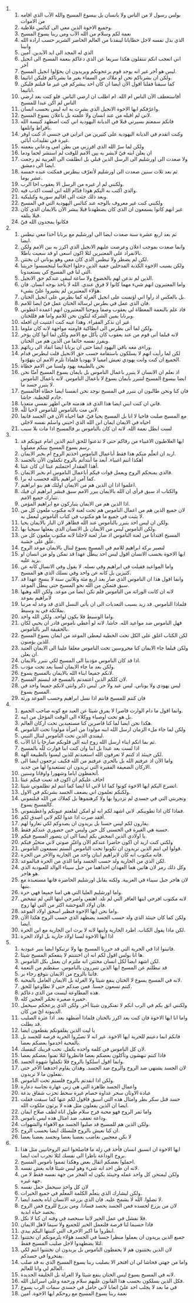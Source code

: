 <ol>
  <li>
    <ol>
      <li>بولس رسول لا من الناس ولا بانسان بل بيسوع المسيح والله الآب الذي اقامه من الاموات</li>
      <li>وجميع الاخوة الذين معي الى كنائس غلاطية.</li>
      <li>نعمة لكم وسلام من الله الآب ومن ربنا يسوع المسيح</li>
      <li>الذي بذل نفسه لاجل خطايانا لينقذنا من العالم الحاضر الشرير حسب ارادة الله وابينا</li>
      <li>الذي له المجد الى ابد الآبدين. آمين</li>
      <li>اني اتعجب انكم تنتقلون هكذا سريعا عن الذي دعاكم بنعمة المسيح الى انجيل آخر</li>
      <li>ليس هو آخر غير انه يوجد قوم يزعجونكم ويريدون ان يحوّلوا انجيل المسيح.</li>
      <li>ولكن ان بشرناكم نحن او ملاك من السماء بغير ما بشرناكم فليكن اناثيما.</li>
      <li>كما سبقنا فقلنا اقول الآن ايضا ان كان احد يبشركم في غير ما قبلتم فليكن اناثيما.</li>
      <li>أفاستعطف الآن الناس ام الله. ام اطلب ان ارضي الناس. فلو كنت بعد ارضي الناس لم اكن عبدا للمسيح</li>
      <li>واعرّفكم ايها الاخوة الانجيل الذي بشرت به انه ليس بحسب انسان.</li>
      <li>لاني لم اقبله من عند انسان ولا علّمته بل باعلان يسوع المسيح.</li>
      <li>فانكم سمعتم بسيرتي قبلا في الديانة اليهودية اني كنت اضطهد كنيسة الله بافراط واتلفها.</li>
      <li>وكنت اتقدم في الديانة اليهودية على كثيرين من اترابي في جنسي اذ كنت اوفر غيرة في تقليدات آبائي.</li>
      <li>ولكن لما سرّ الله الذي افرزني من بطن امي ودعاني بنعمته</li>
      <li>ان يعلن ابنه فيّ لابشر به بين الامم للوقت لم استشر لحما ودما</li>
      <li>ولا صعدت الى اورشليم الى الرسل الذين قبلي بل انطلقت الى العربية ثم رجعت ايضا الى دمشق.</li>
      <li>ثم بعد ثلاث سنين صعدت الى اورشليم لأتعرّف ببطرس فمكثت عنده خمسة عشر يوما.</li>
      <li>ولكنني لم ار غيره من الرسل الا يعقوب اخا الرب.</li>
      <li>والذي اكتب به اليكم هوذا قدّام الله اني لست اكذب فيه.</li>
      <li>وبعد ذلك جئت الى اقاليم سورية وكيليكية.</li>
      <li>ولكنني كنت غير معروف بالوجه عند كنائس اليهودية التي في المسيح</li>
      <li>غير انهم كانوا يسمعون ان الذي كان يضطهدنا قبلا يبشر الآن بالايمان الذي كان قبلا يتلفه.</li>
      <li>فكانوا يمجدون الله فيّ</li>
    </ol>
  </li>
  <li>
    <ol>
      <li>ثم بعد اربع عشرة سنة صعدت ايضا الى اورشليم مع برنابا آخذا معي تيطس ايضا.</li>
      <li>وانما صعدت بموجب اعلان وعرضت عليهم الانجيل الذي اكرز به بين الامم ولكن بالانفراد على المعتبرين لئلا اكون اسعى او قد سعيت باطلا.</li>
      <li>لكن لم يضطر ولا تيطس الذي كان معي وهو يوناني ان يختتن.</li>
      <li>ولكن بسبب الاخوة الكذبة المدخلين خفية الذين دخلوا اختلاسا ليتجسسوا حريتنا التي لنا في المسيح كي يستعبدونا.</li>
      <li>الذين لم نذعن لهم بالخضوع ولا ساعة ليبقى عندكم حق الانجيل.</li>
      <li>واما المعتبرون انهم شيء مهما كانوا لا فرق عندي. الله لا يأخذ بوجه انسان. فان هؤلاء المعتبرين لم يشيروا عليّ بشيء.</li>
      <li>بل بالعكس اذ رأوا اني اؤتمنت على انجيل الغرلة كما بطرس على انجيل الختان.</li>
      <li>فان الذي عمل في بطرس لرسالة الختان عمل فيّ ايضا للامم.</li>
      <li>فاذ علم بالنعمة المعطاة لي يعقوب وصفا ويوحنا المعتبرون انهم اعمدة اعطوني وبرنابا يمين الشركة لنكون نحن للامم واما هم فللختان.</li>
      <li>غير ان نذكر الفقراء. وهذا عينه كنت اعتنيت ان افعله</li>
      <li>ولكن لما أتى بطرس الى انطاكية قاومته مواجهة لانه كان ملوما.</li>
      <li>لانه قبلما أتى قوم من عند يعقوب كان يأكل مع الامم ولكن لما أتوا كان يؤخر ويفرز نفسه خائفا من الذين هم من الختان.</li>
      <li>وراءى معه باقي اليهود ايضا حتى ان برنابا ايضا انقاد الى ريائهم.</li>
      <li>لكن لما رأيت انهم لا يسلكون باستقامة حسب حق الانجيل قلت لبطرس قدام الجميع ان كنت وانت يهودي تعيش امميا لا يهوديا فلماذا تلزم الامم ان يتهوّدوا.</li>
      <li>نحن بالطبيعة يهود ولسنا من الامم خطاة</li>
      <li>اذ نعلم ان الانسان لا يتبرر باعمال الناموس بل بايمان يسوع المسيح آمنّا نحن ايضا بيسوع المسيح لنتبرر بايمان يسوع لا باعمال الناموس. لانه باعمال الناموس لا يتبرر جسد ما.</li>
      <li>فان كنا ونحن طالبون ان نتبرر في المسيح نوجد نحن انفسنا ايضا خطاة أفالمسيح خادم للخطية. حاشا.</li>
      <li>فاني ان كنت ابني ايضا هذا الذي قد هدمته فاني اظهر نفسي متعديا.</li>
      <li>لاني مت بالناموس للناموس لاحيا للّه.</li>
      <li>مع المسيح صلبت فاحيا لا انا بل المسيح يحيا فيّ. فما احياه الآن في الجسد فانما احياه في الايمان ايمان ابن الله الذي احبني واسلم نفسه لاجلي</li>
      <li>لست ابطل نعمة الله. لانه ان كان بالناموس بر فالمسيح اذا مات بلا سبب</li>
    </ol>
  </li>
  <li>
    <ol>
      <li>ايها الغلاطيون الاغبياء من رقاكم حتى لا تذعنوا للحق انتم الذين امام عيونكم قد رسم يسوع المسيح بينكم مصلوبا.</li>
      <li>اريد ان اتعلّم منكم هذا فقط أباعمال الناموس اخذتم الروح ام بخبر الايمان.</li>
      <li>أهكذا انتم اغبياء. أبعد ما أبتدأتم بالروح تكملون الآن بالجسد</li>
      <li>أهذا المقدار احتملتم عبثا ان كان عبثا.</li>
      <li>فالذي يمنحكم الروح ويعمل قوات فيكم أباعمال الناموس ام بخبر الايمان.</li>
      <li>كما آمن ابراهيم بالله فحسب له برا.</li>
      <li>اعلموا اذا ان الذين هم من الايمان اولئك هم بنو ابراهيم.</li>
      <li>والكتاب اذ سبق فرأى ان الله بالايمان يبرر الامم سبق فبشر ابراهيم ان فيك تتبارك جميع الامم.</li>
      <li>اذا الذين هم من الايمان يتباركون مع ابراهيم المؤمن.</li>
      <li>لان جميع الذين هم من اعمال الناموس هم تحت لعنة لانه مكتوب ملعون كل من لا يثبت في جميع ما هو مكتوب في كتاب الناموس ليعمل به.</li>
      <li>ولكن ان ليس احد يتبرر بالناموس عند الله فظاهر لان البار بالايمان يحيا.</li>
      <li>ولكن الناموس ليس من الايمان بل الانسان الذي يفعلها سيحيا بها.</li>
      <li>المسيح افتدانا من لعنة الناموس اذ صار لعنة لاجلنا لانه مكتوب ملعون كل من علّق على خشبة.</li>
      <li>لتصير بركة ابراهيم للامم في المسيح يسوع لننال بالايمان موعد الروح</li>
      <li>ايها الاخوة بحسب الانسان اقول ليس احد يبطّل عهدا قد تمكن ولو من انسان او يزيد عليه.</li>
      <li>واما المواعيد فقيلت في ابراهيم وفي نسله. لا يقول وفي الانسال كانه عن كثيرين بل كانه عن واحد وفي نسلك الذي هو المسيح.</li>
      <li>وانما اقول هذا ان الناموس الذي صار بعد اربع مئة وثلاثين سنة لا ينسخ عهدا قد سبق فتمكن من الله نحو المسيح حتى يبطّل الموعد.</li>
      <li>لانه ان كانت الوراثة من الناموس فلم تكن ايضا من موعد. ولكن الله وهبها لابراهيم بموعد</li>
      <li>فلماذا الناموس. قد زيد بسبب التعديات الى ان يأتي النسل الذي قد وعد له مرتبا بملائكة في يد وسيط.</li>
      <li>واما الوسيط فلا يكون لواحد. ولكن الله واحد.</li>
      <li>فهل الناموس ضد مواعيد الله. حاشا. لانه لو أعطي ناموس قادر ان يحيي لكان بالحقيقة البر بالناموس.</li>
      <li>لكن الكتاب اغلق على الكل تحت الخطية ليعطى الموعد من ايمان يسوع المسيح للذين يؤمنون.</li>
      <li>ولكن قبلما جاء الايمان كنا محروسين تحت الناموس مغلقا علينا الى الايمان العتيد ان يعلن.</li>
      <li>اذا قد كان الناموس مؤدبنا الى المسيح لكي نتبرر بالايمان.</li>
      <li>ولكن بعد ما جاء الايمان لسنا بعد تحت مؤدب.</li>
      <li>لانكم جميعا ابناء الله بالايمان بالمسيح يسوع.</li>
      <li>لان كلكم الذين اعتمدتم بالمسيح قد لبستم المسيح.</li>
      <li>ليس يهودي ولا يوناني. ليس عبد ولا حر. ليس ذكر وانثى لانكم جميعا واحد في المسيح يسوع.</li>
      <li>فان كنتم للمسيح فانتم اذا نسل ابراهيم وحسب الموعد ورثة</li>
    </ol>
  </li>
  <li>
    <ol>
      <li>وانما اقول ما دام الوارث قاصرا لا يفرق شيئا عن العبد مع كونه صاحب الجميع.</li>
      <li>بل هو تحت اوصياء ووكلاء الى الوقت المؤجل من ابيه.</li>
      <li>هكذا نحن ايضا لما كنا قاصرين كنا مستعبدين تحت اركان العالم.</li>
      <li>ولكن لما جاء ملء الزمان ارسل الله ابنه مولودا من امرأة مولودا تحت الناموس</li>
      <li>ليفتدي الذين تحت الناموس لننال التبني.</li>
      <li>ثم بما انكم ابناء ارسل الله روح ابنه الى قلوبكم صارخا يا ابا الآب.</li>
      <li>اذا لست بعد عبدا بل ابنا وان كنت ابنا فوارث للّه بالمسيح</li>
      <li>لكن حينئذ اذ كنتم لا تعرفون الله استعبدتم للذين ليسوا بالطبيعة آلهة.</li>
      <li>واما الآن اذ عرفتم الله بل بالحري عرفتم من الله فكيف ترجعون ايضا الى الاركان الضعيفة الفقيرة التي تريدون ان تستعبدوا لها من جديد.</li>
      <li>أتحفظون اياما وشهورا واوقاتا وسنين.</li>
      <li>اخاف عليكم ان اكون قد تعبت فيكم عبثا</li>
      <li>اتضرع اليكم ايها الاخوة كونوا كما انا لاني انا ايضا كما انتم لم تظلموني شيئا.</li>
      <li>ولكنكم تعلمون اني بضعف الجسد بشرتكم في الاول.</li>
      <li>وتجربتي التي في جسدي لم تزدروا بها ولا كرهتموها بل كملاك من الله قبلتموني كالمسيح يسوع.</li>
      <li>فماذا كان اذا تطويبكم. لاني اشهد لكم انه لو امكن لقلعتم عيونكم واعطيتموني.</li>
      <li>أفقد صرت اذا عدوا لكم لاني اصدق لكم.</li>
      <li>يغارون لكم ليس حسنا بل يريدون ان يصدوكم لكي تغاروا لهم.</li>
      <li>حسنة هي الغيرة في الحسنى كل حين وليس حين حضوري عندكم فقط.</li>
      <li>يا اولادي الذين اتمخض بكم ايضا الى ان يتصور المسيح فيكم.</li>
      <li>ولكني كنت اريد ان اكون حاضرا عندكم الآن واغيّر صوتي لاني متحيّر فيكم</li>
      <li>قولوا لي انتم الذين تريدون ان تكونوا تحت الناموس ألستم تسمعون الناموس.</li>
      <li>فانه مكتوب انه كان لابراهيم ابنان واحد من الجارية والآخر من الحرة.</li>
      <li>لكن الذي من الجارية ولد حسب الجسد واما الذي من الحرة فبالموعد.</li>
      <li>وكل ذلك رمز لان هاتين هما العهدان احداهما من جبل سيناء الوالد للعبودية الذي هو هاجر.</li>
      <li>لان هاجر جبل سيناء في العربية. ولكنه يقابل اورشليم الحاضرة فانها مستعبدة مع بنيها.</li>
      <li>واما اورشليم العليا التي هي امنا جميعا فهي حرة.</li>
      <li>لانه مكتوب افرحي ايتها العاقر التي لم تلد. اهتفي واصرخي ايتها التي لم تتمخض فان اولاد الموحشة اكثر من التي لها زوج.</li>
      <li>واما نحن ايها الاخوة فنظير اسحق اولاد الموعد.</li>
      <li>ولكن كما كان حينئذ الذي ولد حسب الجسد يضطهد الذي حسب الروح هكذا الآن ايضا.</li>
      <li>لكن ماذا يقول الكتاب. اطرد الجارية وابنها لانه لا يرث ابن الجارية مع ابن الحرة.</li>
      <li>اذا ايها الاخوة لسنا اولاد جارية بل اولاد الحرة</li>
    </ol>
  </li>
  <li>
    <ol>
      <li>فاثبتوا اذا في الحرية التي قد حررنا المسيح بها ولا ترتبكوا ايضا بنير عبودية.</li>
      <li>ها انا بولس اقول لكم انه ان اختتنتم لا ينفعكم المسيح شيئا.</li>
      <li>لكن اشهد ايضا لكل انسان مختتن انه ملتزم ان يعمل بكل الناموس.</li>
      <li>قد تبطلتم عن المسيح ايها الذين تتبررون بالناموس. سقطتم من النعمة</li>
      <li>فاننا بالروح من الايمان نتوقع رجاء بر.</li>
      <li>لانه في المسيح يسوع لا الختان ينفع شيئا ولا الغرلة بل الايمان العامل بالمحبة.</li>
      <li>كنتم تسعون حسنا. فمن صدكم حتى لا تطاوعوا للحق.</li>
      <li>هذه المطاوعة ليست من الذي دعاكم.</li>
      <li>خميرة صغيرة تخمّر العجين كله.</li>
      <li>ولكنني اثق بكم في الرب انكم لا تفتكرون شيئا آخر. ولكن الذي يزعجكم سيحمل الدينونة ايّ من كان.</li>
      <li>واما انا ايها الاخوة فان كنت بعد اكرز بالختان فلماذا أضطهد بعد. اذا عثرة الصليب قد بطلت.</li>
      <li>يا ليت الذين يقلقونكم يقطعون ايضا</li>
      <li>فانكم انما دعيتم للحرية ايها الاخوة. غير انه لا تصيّروا الحرية فرصة للجسد بل بالمحبة اخدموا بعضكم بعضا.</li>
      <li>لان كل الناموس في كلمة واحده يكمل. تحب قريبك كنفسك.</li>
      <li>فاذا كنتم تنهشون وتأكلون بعضكم بعضا فانظروا لئلا تفنوا بعضكم بعضا</li>
      <li>وانما اقول اسلكوا بالروح فلا تكملوا شهوة الجسد.</li>
      <li>لان الجسد يشتهي ضد الروح والروح ضد الجسد. وهذان يقاوم احدهما الآخر حتى تفعلون ما لا تريدون.</li>
      <li>ولكن اذا انقدتم بالروح فلستم تحت الناموس.</li>
      <li>واعمال الجسد ظاهرة التي هي زنى عهارة نجاسة دعارة</li>
      <li>عبادة الاوثان سحر عداوة خصام غيرة سخط تحزب شقاق بدعة</li>
      <li>حسد قتل سكر بطر وامثال هذه التي اسبق فاقول لكم عنها كما سبقت فقلت ايضا ان الذين يفعلون مثل هذه لا يرثون ملكوت الله.</li>
      <li>واما ثمر الروح فهو محبة فرح سلام طول اناة لطف صلاح ايمان</li>
      <li>وداعة تعفف. ضد امثال هذه ليس ناموس.</li>
      <li>ولكن الذين هم للمسيح قد صلبوا الجسد مع الاهواء والشهوات.</li>
      <li>ان كنا نعيش بالروح فلنسلك ايضا بحسب الروح.</li>
      <li>لا نكن معجبين نغاضب بعضنا بعضا ونحسد بعضنا بعضا</li>
    </ol>
  </li>
  <li>
    <ol>
      <li>ايها الاخوة ان انسبق انسان فأخذ في زلة ما فاصلحوا انتم الروحانيين مثل هذا بروح الوداعة ناظرا الى نفسك لئلا تجرب انت ايضا.</li>
      <li>احملوا بعضكم اثقال بعض وهكذا تمموا ناموس المسيح.</li>
      <li>لانه ان ظن احد انه شيء وهو ليس شيئا فانه يغش نفسه.</li>
      <li>ولكن ليمتحن كل واحد عمله وحينئذ يكون له الفخر من جهة نفسه فقط لا من جهة غيره.</li>
      <li>لان كل واحد سيحمل حمل نفسه</li>
      <li>ولكن ليشارك الذي يتعلّم الكلمة المعلّم في جميع الخيرات.</li>
      <li>لا تضلوا. الله لا يشمخ عليه. فان الذي يزرعه الانسان اياه يحصد ايضا.</li>
      <li>لان من يزرع لجسده فمن الجسد يحصد فسادا. ومن يزرع للروح فمن الروح يحصد حياة ابدية.</li>
      <li>فلا نفشل في عمل الخير لاننا سنحصد في وقته ان كنا لا نكل.</li>
      <li>فاذا حسبما لنا فرصة فلنعمل الخير للجميع ولا سيما لاهل الايمان</li>
      <li>انظروا ما اكبر الاحرف التي كتبتها اليكم بيدي.</li>
      <li>جميع الذين يريدون ان يعملوا منظرا حسنا في الجسد هؤلاء يلزمونكم ان تختتنوا لئلا يضطهدوا لاجل صليب المسيح فقط.</li>
      <li>لان الذين يختتنون هم لا يحفظون الناموس بل يريدون ان تختتنوا انتم لكي يفتخروا في جسدكم.</li>
      <li>واما من جهتي فحاشا لي ان افتخر الا بصليب ربنا يسوع المسيح الذي به قد صلب العالم لي وانا للعالم.</li>
      <li>لانه في المسيح يسوع ليس الختان ينفع شيئا ولا الغرلة بل الخليقة الجديدة.</li>
      <li>فكل الذين يسلكون بحسب هذا القانون عليهم سلام ورحمة وعلى اسرائيل الله.</li>
      <li>في ما بعد لا يجلب احد عليّ اتعابا لاني حامل في جسدي سمات الرب يسوع</li>
      <li>نعمة ربنا يسوع المسيح مع روحكم ايها الاخوة. آمين</li>
    </ol>
  </li>
</ol>